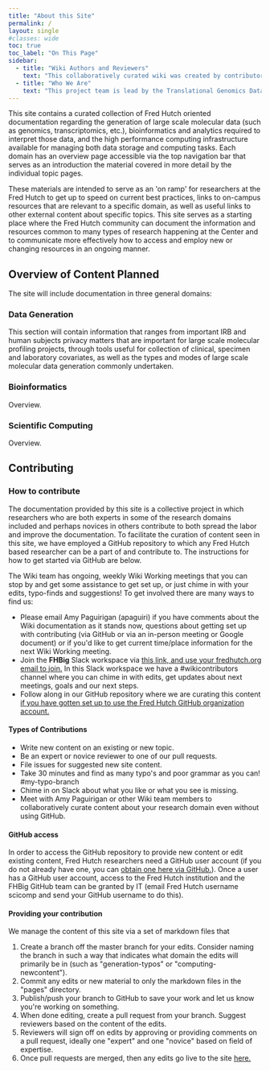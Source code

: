```yaml
---
title: "About this Site"
permalink: /
layout: single
#classes: wide
toc: true
toc_label: "On This Page"
sidebar:
  - title: "Wiki Authors and Reviewers"
    text: "This collaboratively curated wiki was created by contributors from Fred Hutch investigators. See our current contributors list  [here.](https://fredhutch.github.io/wiki/contributors/)"
  - title: "Who We Are"
    text: "This project team is lead by the Translational Genomics Data Coordination Center.  For more information about this project or contributing, email Amy Paguirigan (apaguiri) or go to our [homepage.](https://fredhutch.github.io/trgen-dcc/)"
---
```

This site contains a curated collection of Fred Hutch oriented documentation regarding the generation of large scale molecular data (such as genomics, transcriptomics, etc.), bioinformatics and analytics required to interpret those data, and the high performance computing infrastructure available for managing both data storage and computing tasks.  Each domain has an overview page accessible via the top navigation bar that serves as an introduction the material covered in more detail by the individual topic pages.  


These materials are intended to serve as an 'on ramp' for researchers at the Fred Hutch to get up to speed on current best practices, links to on-campus resources that are relevant to a specific domain,  as well as useful links to other external content about specific topics.  This site serves as a starting place where the Fred Hutch community can document the information and resources common to many types of research happening at the Center and to communicate more effectively how to access and employ new or changing resources in an ongoing manner.  

## Overview of Content Planned
The site will include documentation in three general domains:  

### Data Generation
This section will contain information that ranges from important IRB and human subjects privacy matters that are important for large scale molecular profiling projects, through tools useful for collection of clinical, specimen and laboratory covariates, as well as the types and modes of large scale molecular data generation commonly undertaken.  

### Bioinformatics
Overview.
### Scientific Computing
Overview.

## Contributing
### How to contribute
The documentation provided by this site is a collective project in which researchers who are both experts in some of the research domains included and perhaps novices in others contribute to both spread the labor and improve the documentation.  To facilitate the curation of content seen in this site, we have employed a GitHub repository to which any Fred Hutch based researcher can be a part of and contribute to.  The instructions for how to get started via GitHub are below.  

The Wiki team has ongoing, weekly Wiki Working meetings that you can stop by and get some assistance to get set up, or just chime in with your edits, typo-finds and suggestions!  To get involved there are many ways to find us:

- Please email Amy Paguirigan (apaguiri) if you have comments about the Wiki documentation as it stands now, questions about getting set up with contributing (via GitHub or via an in-person meeting or Google document) or if you'd like to get current time/place information for the next Wiki Working meeting.  
- Join the **FHBig** Slack workspace via [this link, and use your fredhutch.org email to join.](https://join.slack.com/t/fhbig/shared_invite/enQtMzUyMDIxNzk3MDU3LWNjMDg3ZDVhNGZiNTBlODRmNWM5ZjczMzI1MGNmZTg4NGQ5ODgzMGNmMjcyNzMxMDc0YWFlN2VkNjI4NGZjNjg)  In this Slack workspace we have a #wikicontributors channel where you can chime in with edits, get updates about next meetings, goals and our next steps.  
- Follow along in our GitHub repository where we are curating this content [if you have gotten set up to use the Fred Hutch GitHub organization account.](https://github.com/FredHutch/wiki)

#### Types of Contributions
- Write new content on an existing or new topic.
- Be an expert or novice reviewer to one of our pull requests.
- File issues for suggested new site content.
- Take 30 minutes and find as many typo's and poor grammar as you can! #my-typo-branch
- Chime in on Slack about what you like or what you see is missing.  
- Meet with Amy Paguirigan or other Wiki team members to collaboratively curate content about your research domain even without using GitHub.  

#### GitHub access
In order to access the GitHub repository to provide new content or edit existing content, Fred Hutch researchers need a GitHub user account (if you do not already have one, you can [obtain one here via GitHub.](https://github.com/join)).  Once a user has a GitHub user account, access to the Fred Hutch institution and the FHBig GitHub team can be granted by IT (email Fred Hutch username scicomp and send your GitHub username to do this).  

#### Providing your contribution
We manage the content of this site via a set of markdown files that
  1. Create a branch off the master branch for your edits.  Consider naming the branch in such a way that indicates what domain the edits will primarily be in (such as "generation-typos" or "computing-newcontent").  
  2. Commit any edits or new material to only the markdown files in the "pages" directory.  
  3. Publish/push your branch to GitHub to save your work and let us know you're working on something.
  4. When done editing, create a pull request from your branch.  Suggest reviewers based on the content of the edits.
  5. Reviewers will sign off on edits by approving or providing comments on a pull request, ideally one "expert" and one "novice" based on field of expertise.  
  6. Once pull requests are merged, then any edits go live to the site [here.](https://fredhutch.github.io/wiki/)
